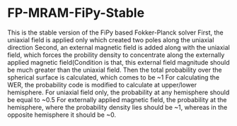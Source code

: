 # FP-MRAM-FiPy-Stable
This is the stable version of the FiPy based Fokker-Planck solver
First, the uniaxial field is applied only which created two poles along the uniaxial direction
Second, an external magnetic field is added along with the uniaxial field, which forces the probility density to concentrate along the externally applied magnetic field(Condition is that, this external field magnitude should be much greater than the uniaxial field.
Then the total probability over the spherical surface is calculated, which comes to be ~1
For calculating the WER, the probability code is modified to calculate at upper/lower hemisphere. 
For uniaxial field only, the probability at any hemisphere should be equal to ~0.5
For externally applied magnetic field, the probability at the hemisphere, where the probability density lies should be ~1, whereas in the opposite hemisphere it should be ~0. 

